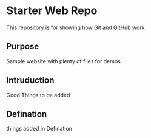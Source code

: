 # Starter Web Repo

This repository is for showing how Git and GitHub work

## Purpose

Sample website with plenty of files for demos

## Intruduction

Good Things to be added

## Defination

things added in Defination
